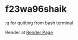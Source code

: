 # f23wa96shaik
:q for quitting from bash terminal

Render at [Render Page](https://f23wa96shaik.onrender.com)
